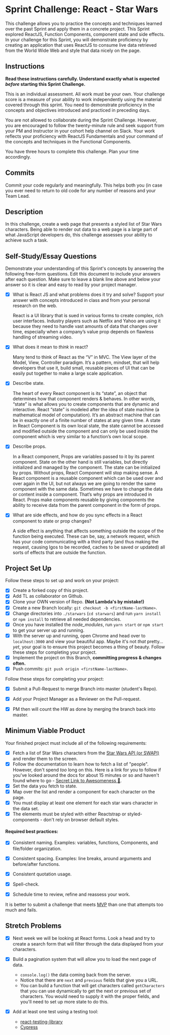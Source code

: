 # Sprint Challenge: React - Star Wars

This challenge allows you to practice the concepts and techniques learned over the past Sprint and apply them in a concrete project. This Sprint explored ReactJS, Function Components, component state and side effects. In your challenge for this Sprint, you will demonstrate proficiency by creating an application that uses ReactJS to consume live data retrieved from the World Wide Web and style that data nicely on the page.

## Instructions

**Read these instructions carefully. Understand exactly what is expected _before_ starting this Sprint Challenge.**

This is an individual assessment. All work must be your own. Your challenge score is a measure of your ability to work independently using the material covered through this sprint. You need to demonstrate proficiency in the concepts and objectives introduced and practiced in preceding days.

You are not allowed to collaborate during the Sprint Challenge. However, you are encouraged to follow the twenty-minute rule and seek support from your PM and Instructor in your cohort help channel on Slack. Your work reflects your proficiency with ReactJS Fundamentals and your command of the concepts and techniques in the Functional Components.

You have three hours to complete this challenge. Plan your time accordingly.

## Commits

Commit your code regularly and meaningfully. This helps both you (in case you ever need to return to old code for any number of reasons and your Team Lead.

## Description

In this challenge, create a web page that presents a styled list of Star Wars characters. Being able to render out data to a web page is a large part of what JavaScript developers do, this challenge assesses your ability to achieve such a task.

## Self-Study/Essay Questions

Demonstrate your understanding of this Sprint's concepts by answering the following free-form questions. Edit this document to include your answers after each question. Make sure to leave a blank line above and below your answer so it is clear and easy to read by your project manager.

- [X] What is React JS and what problems does it try and solve? Support your answer with concepts introduced in class and from your personal research on the web.

  React is a UI library that is sued in various forms to create complex, rich user interfaces. Industry players such as Netflix and Yahoo are using it because they need to handle vast amounts of data that changes over time, especially when a company’s value prop depends on flawless handling of streaming video. 

- [X] What does it mean to _think_ in react?

  Many tend to think of React as the “V” in MVC. The View layer of the Model, View, Controller paradigm. It’s a pattern, mindset, that will help developers that use it, build small, reusable pieces of UI that can be easily put together to make a large scale application.

- [X] Describe state.

  The heart of every React component is its “state”, an object that determines how that component renders & behaves. In other words, “state” is what allows you to create components that are dynamic and interactive. React “state” is modeled after the idea of state machine (a mathematical model of computation). It’s an abstract machine that can be in exactly one of a finite number of states at any given time. A state in React Component is its own local state, the state cannot be accessed and modified outside the component and can only be used inside the component which is very similar to a function’s own local scope. 

- [X] Describe props.

   In a React component, Props are variables passed to it by its parent component. State on the other hand is still variables, but directly initialized and managed by the component. The state can be initialized by props. Without props, React Component will stop making sense. A React component is a reusable component which can be used over and over again in the UI, but not always we are going to render the same component with the same data. Sometimes we have to change the data or content inside a component. That’s why props are introduced in React. Props make components reusable by giving components the ability to receive data from the parent component in the form of props. 

- [X] What are side effects, and how do you sync effects in a React component to state or prop changes?

  A side effect is anything that affects something outside the scope of the function being executed. These can be, say, a network request, which has your code communicating with a third party (and thus making the request, causing lgos to be recorded, caches to be saved or updated) all sorts of effects that are outside the function.

## Project Set Up

Follow these steps to set up and work on your project:

- [X] Create a forked copy of this project.
- [X] Add TL as collaborator on Github.
- [X] Clone your OWN version of Repo. **(Not Lambda's by mistake!)**
- [X] Create a new Branch locally: `git checkout -b <firstName-lastName>`.
- [X] Change directories into `./starwars` (`cd starwars`) and run `yarn install` or `npm install` to retrieve all needed dependencies.
- [X] Once you have installed the _node_modules_, run `yarn start` or `npm start` to get your server up and running.
- [X] With the server up and running, open Chrome and head over to `localhost:3000` and view your beautiful app. Maybe it's not _that_ pretty... _yet_, your goal is to ensure this project becomes a thing of beauty.
Follow these steps for completing your project.
- [X] Implement the project on this Branch, **committing progress & changes often.**
- [X] Push commits: `git push origin <firstName-lastName>`.

Follow these steps for completing your project:

- [x] Submit a Pull-Request to merge <firstName-lastName> Branch into master (student's  Repo).
- [X] Add your Project Manager as a Reviewer on the Pull-request.
- [X] PM then will count the HW as done by merging the branch back into master.


## Minimum Viable Product

Your finished project must include all of the following requirements:

- [X] Fetch a list of Star Wars characters from the [Star Wars API (or SWAPI)](https://swapi.co/) and render them to the screen. 
- [X] Follow the documentation to learn how to fetch a list of "people". However, don't spend _too_ long on this. Here is a link for you to follow if you've looked around the docs for about 15 minutes or so and haven't found where to go - [Secret Link to Awesomeness 🤫](https://swapi.co/documentation#people).
- [X] Set the data you fetch to state.
- [X] Map over the list and render a component for each character on the page.
- [X] You must display at least one element for each star wars character in the data set.
- [X] The elements must be styled with either Reactstrap or styled-components - don't rely on browser default styles.

#### Required best practices:

- [X] Consistent naming. Examples: variables, functions, Components, and file/folder organization.
- [X] Consistent spacing. Examples: line breaks, around arguments and before/after functions.
- [X] Consistent quotation usage.
- [X] Spell-check.
- [X] Schedule time to review, refine and reassess your work.


It is better to submit a challenge that meets [MVP](https://en.wikipedia.org/wiki/Minimum_viable_product) than one that attempts too much and fails.

## Stretch Problems
- [X] Next week we will be looking at React forms. Look a head and try to create a search form that will filter through the data displayed from your characters. 

- [X] Build a pagination system that will allow you to load the next page of data.
  - `console.log()` the data coming back from the server.
  - Notice that there are `next` and `previous` fields that give you a URL.
  - You can build a function that will get characters called `getCharacters` that you can use dynamically to get the next or previous set of characters. You would need to supply it with the proper fields, and you'll need to set up more state to do this.
- [X] Add at least one test using a testing tool:
  - [react-testing-library](https://github.com/testing-library/react-testing-library#basic-example)
  - [Cypress](https://docs.cypress.io/guides/overview/why-cypress.html)

<!--
- [ ] Build another app from scratch that looks very similar to this one. Inside of your main `App` component fetch some data in this same fashion from this url `https://dog.ceo/dog-api/#all` you'll have to follow the documentation at that website and figure out how to change up the code you've seen here in this Star Wars app in order to properly fetch the data and store it on Component State.
-->
